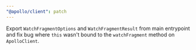 ```yaml
---
"@apollo/client": patch
---
```


Export `WatchFragmentOptions` and `WatchFragmentResult` from main entrypoint and fix bug where `this` wasn't bound to the `watchFragment` method on `ApolloClient`.

